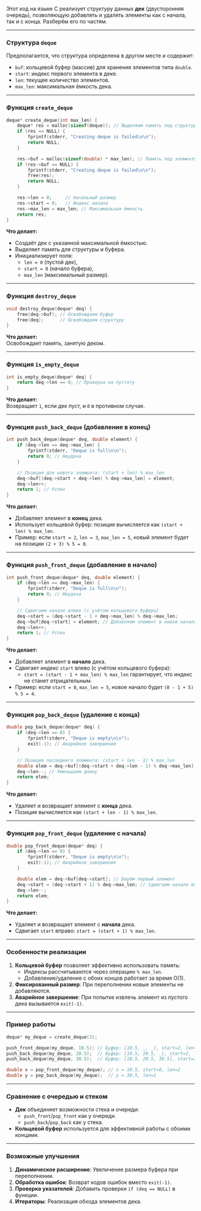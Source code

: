 Этот код на языке C реализует структуру данных **дек** (двусторонняя очередь), позволяющую добавлять и удалять элементы как с начала, так и с конца. Разберём его по частям.

---

### Структура `deque`
Предполагается, что структура определена в другом месте и содержит:
- `buf`: кольцевой буфер (массив) для хранения элементов типа `double`.
- `start`: индекс первого элемента в деке.
- `len`: текущее количество элементов.
- `max_len`: максимальная ёмкость дека.

---

### Функция `create_deque`
```c
deque* create_deque(int max_len) {
    deque* res = malloc(sizeof(deque)); // Выделяем память под структуру
    if (res == NULL) {
        fprintf(stderr, "Creating deque is failed\n\n");
        return NULL;
    }

    res->buf = malloc(sizeof(double) * max_len); // Память под элементы
    if (res->buf == NULL) {
        fprintf(stderr, "Creating deque is failed\n\n");
        free(res);
        return NULL;
    }

    res->len = 0;     // Начальный размер
    res->start = 0;   // Индекс начала
    res->max_len = max_len; // Максимальная ёмкость
    return res;
}
```
**Что делает:**
- Создаёт дек с указанной максимальной ёмкостью.
- Выделяет память для структуры и буфера.
- Инициализирует поля:
  - `len = 0` (пустой дек),
  - `start = 0` (начало буфера),
  - `max_len` (максимальный размер).

---

### Функция `destroy_deque`
```c
void destroy_deque(deque* deq) {
    free(deq->buf); // Освобождаем буфер
    free(deq);      // Освобождаем структуру
}
```
**Что делает:**  
Освобождает память, занятую деком.

---

### Функция `is_empty_deque`
```c
int is_empty_deque(deque* deq) {
    return deq->len == 0; // Проверка на пустоту
}
```
**Что делает:**  
Возвращает `1`, если дек пуст, и `0` в противном случае.

---

### Функция `push_back_deque` (добавление в конец)
```c
int push_back_deque(deque* deq, double element) {
    if (deq->len == deq->max_len) {
        fprintf(stderr, "Deque is full\n\n");
        return 0; // Неудача
    }

    // Позиция для нового элемента: (start + len) % max_len
    deq->buf[(deq->start + deq->len) % deq->max_len] = element;
    deq->len++;
    return 1; // Успех
}
```
**Что делает:**
- Добавляет элемент в **конец** дека.
- Использует кольцевой буфер: позиция вычисляется как `(start + len) % max_len`.
- Пример: если `start = 2`, `len = 3`, `max_len = 5`, новый элемент будет на позиции `(2 + 3) % 5 = 0`.

---

### Функция `push_front_deque` (добавление в начало)
```c
int push_front_deque(deque* deq, double element) {
    if (deq->len == deq->max_len) {
        fprintf(stderr, "Deque is full\n\n");
        return 0; // Неудача
    }

    // Сдвигаем начало влево (с учётом кольцевого буфера)
    deq->start = (deq->start - 1 + deq->max_len) % deq->max_len;
    deq->buf[deq->start] = element; // Добавляем элемент в новое начало
    deq->len++;
    return 1; // Успех
}
```
**Что делает:**
- Добавляет элемент в **начало** дека.
- Сдвигает индекс `start` влево (с учётом кольцевого буфера):
  - `start = (start - 1 + max_len) % max_len` гарантирует, что индекс не станет отрицательным.
- Пример: если `start = 0`, `max_len = 5`, новое начало будет `(0 - 1 + 5) % 5 = 4`.

---

### Функция `pop_back_deque` (удаление с конца)
```c
double pop_back_deque(deque* deq) {
    if (deq->len == 0) {
        fprintf(stderr, "Deque is empty\n\n");
        exit(-1); // Аварийное завершение
    }

    // Позиция последнего элемента: (start + len - 1) % max_len
    double elem = deq->buf[(deq->start + deq->len - 1) % deq->max_len];
    deq->len--; // Уменьшаем длину
    return elem;
}
```
**Что делает:**
- Удаляет и возвращает элемент с **конца** дека.
- Позиция вычисляется как `(start + len - 1) % max_len`.

---

### Функция `pop_front_deque` (удаление с начала)
```c
double pop_front_deque(deque* deq) {
    if (deq->len == 0) {
        fprintf(stderr, "Deque is empty\n\n");
        exit(-1); // Аварийное завершение
    }

    double elem = deq->buf[deq->start]; // Берём первый элемент
    deq->start = (deq->start + 1) % deq->max_len; // Сдвигаем начало вправо
    deq->len--;
    return elem;
}
```
**Что делает:**
- Удаляет и возвращает элемент с **начала** дека.
- Сдвигает `start` вправо: `start = (start + 1) % max_len`.

---

### Особенности реализации
1. **Кольцевой буфер** позволяет эффективно использовать память:
   - Индексы рассчитываются через операцию `% max_len`.
   - Добавление/удаление с обоих концов работает за время O(1).
2. **Фиксированный размер**: При переполнении новые элементы не добавляются.
3. **Аварийное завершение**: При попытке извлечь элемент из пустого дека вызывается `exit(-1)`.

---

### Пример работы
```c
deque* my_deque = create_deque(3);

push_front_deque(my_deque, 10.5); // Буфер: [10.5, _, _], start=2, len=1
push_back_deque(my_deque, 20.5);  // Буфер: [10.5, 20.5, _], start=2, len=2
push_back_deque(my_deque, 30.5);  // Буфер: [10.5, 20.5, 30.5], start=2, len=3

double x = pop_front_deque(my_deque); // x = 10.5, start=0, len=2
double y = pop_back_deque(my_deque);  // y = 30.5, len=1
```

---

### Сравнение с очередью и стеком
- **Дек** объединяет возможности стека и очереди:
  - `push_front`/`pop_front` как у очереди.
  - `push_back`/`pop_back` как у стека.
- **Кольцевой буфер** используется для эффективной работы с обоими концами.

---

### Возможные улучшения
1. **Динамическое расширение**: Увеличение размера буфера при переполнении.
2. **Обработка ошибок**: Возврат кодов ошибок вместо `exit(-1)`.
3. **Проверка указателей**: Добавить проверки `if (deq == NULL)` в функции.
4. **Итераторы**: Реализация обхода элементов дека.